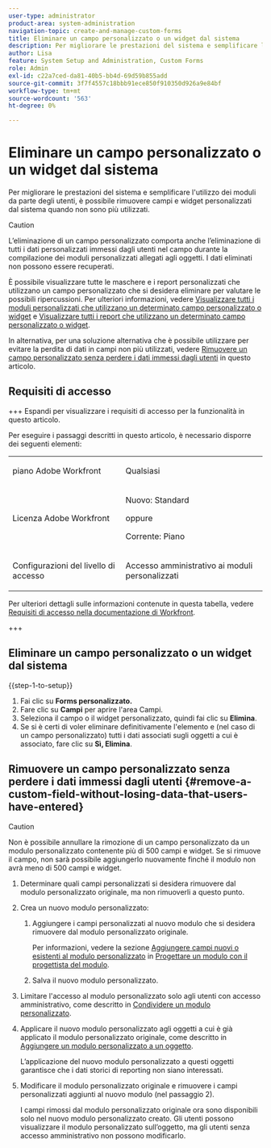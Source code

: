 ```yaml
---
user-type: administrator
product-area: system-administration
navigation-topic: create-and-manage-custom-forms
title: Eliminare un campo personalizzato o un widget dal sistema
description: Per migliorare le prestazioni del sistema e semplificare l'utilizzo dei moduli da parte degli utenti, è possibile rimuovere campi e widget personalizzati dal sistema quando non sono più utilizzati.
author: Lisa
feature: System Setup and Administration, Custom Forms
role: Admin
exl-id: c22a7ced-da81-40b5-bb4d-69d59b855add
source-git-commit: 3f7f4557c18bbb91ece850f910350d926a9e84bf
workflow-type: tm+mt
source-wordcount: '563'
ht-degree: 0%

---
```


# Eliminare un campo personalizzato o un widget dal sistema

Per migliorare le prestazioni del sistema e semplificare l&#39;utilizzo dei moduli da parte degli utenti, è possibile rimuovere campi e widget personalizzati dal sistema quando non sono più utilizzati.

>[!CAUTION]
>
>L’eliminazione di un campo personalizzato comporta anche l’eliminazione di tutti i dati personalizzati immessi dagli utenti nel campo durante la compilazione dei moduli personalizzati allegati agli oggetti. I dati eliminati non possono essere recuperati.
>
>È possibile visualizzare tutte le maschere e i report personalizzati che utilizzano un campo personalizzato che si desidera eliminare per valutare le possibili ripercussioni. Per ulteriori informazioni, vedere [Visualizzare tutti i moduli personalizzati che utilizzano un determinato campo personalizzato o widget](../../../administration-and-setup/customize-workfront/create-manage-custom-forms/view-all-custom-forms-that-use-a-particular-custom-field.md) e [Visualizzare tutti i report che utilizzano un determinato campo personalizzato o widget](../../../administration-and-setup/customize-workfront/create-manage-custom-forms/view-all-reports-that-use-a-particular-custom-field.md).
>
>In alternativa, per una soluzione alternativa che è possibile utilizzare per evitare la perdita di dati in campi non più utilizzati, vedere [Rimuovere un campo personalizzato senza perdere i dati immessi dagli utenti](#remove-a-custom-field-without-losing-data-that-users-have-entered) in questo articolo.

## Requisiti di accesso

+++ Espandi per visualizzare i requisiti di accesso per la funzionalità in questo articolo.

Per eseguire i passaggi descritti in questo articolo, è necessario disporre dei seguenti elementi:

<table style="table-layout:auto"> 
 <col> 
 <col> 
 <tbody> 
  <tr data-mc-conditions=""> 
   <td role="rowheader"> <p>piano Adobe Workfront</p> </td> 
   <td>Qualsiasi</td> 
  </tr> 
  <tr> 
   <td role="rowheader">Licenza Adobe Workfront</td> 
   <td>
   <p>Nuovo: Standard</p>
   <p>oppure</p>
   <p>Corrente: Piano</p></td>
  </tr> 
  <tr data-mc-conditions=""> 
   <td role="rowheader">Configurazioni del livello di accesso</td> 
   <td> <p>Accesso amministrativo ai moduli personalizzati</p> </td> 
  </tr> 
 </tbody> 
</table>

Per ulteriori dettagli sulle informazioni contenute in questa tabella, vedere [Requisiti di accesso nella documentazione di Workfront](/help/quicksilver/administration-and-setup/add-users/access-levels-and-object-permissions/access-level-requirements-in-documentation.md).

+++

## Eliminare un campo personalizzato o un widget dal sistema

{{step-1-to-setup}}

1. Fai clic su **Forms personalizzato.**
1. Fare clic su **Campi** per aprire l&#39;area Campi.
1. Seleziona il campo o il widget personalizzato, quindi fai clic su **Elimina**.
1. Se si è certi di voler eliminare definitivamente l&#39;elemento e (nel caso di un campo personalizzato) tutti i dati associati sugli oggetti a cui è associato, fare clic su **Sì, Elimina**.

## Rimuovere un campo personalizzato senza perdere i dati immessi dagli utenti {#remove-a-custom-field-without-losing-data-that-users-have-entered}

>[!CAUTION]
>
>Non è possibile annullare la rimozione di un campo personalizzato da un modulo personalizzato contenente più di 500 campi e widget. Se si rimuove il campo, non sarà possibile aggiungerlo nuovamente finché il modulo non avrà meno di 500 campi e widget.

1. Determinare quali campi personalizzati si desidera rimuovere dal modulo personalizzato originale, ma non rimuoverli a questo punto.
1. Crea un nuovo modulo personalizzato:

   1. Aggiungere i campi personalizzati al nuovo modulo che si desidera rimuovere dal modulo personalizzato originale.

      Per informazioni, vedere la sezione [Aggiungere campi nuovi o esistenti al modulo personalizzato](/help/quicksilver/administration-and-setup/customize-workfront/create-manage-custom-forms/form-designer/design-a-form/design-a-form.md#add-new-or-existing-fields-to-your-custom-form) in [Progettare un modulo con il progettista del modulo](/help/quicksilver/administration-and-setup/customize-workfront/create-manage-custom-forms/form-designer/design-a-form/design-a-form.md).

   1. Salva il nuovo modulo personalizzato.

1. Limitare l&#39;accesso al modulo personalizzato solo agli utenti con accesso amministrativo, come descritto in [Condividere un modulo personalizzato](../../../administration-and-setup/customize-workfront/create-manage-custom-forms/share-access-to-a-custom-form.md).
1. Applicare il nuovo modulo personalizzato agli oggetti a cui è già applicato il modulo personalizzato originale, come descritto in [Aggiungere un modulo personalizzato a un oggetto](../../../workfront-basics/work-with-custom-forms/add-a-custom-form-to-an-object.md).

   L’applicazione del nuovo modulo personalizzato a questi oggetti garantisce che i dati storici di reporting non siano interessati.

1. Modificare il modulo personalizzato originale e rimuovere i campi personalizzati aggiunti al nuovo modulo (nel passaggio 2).

   I campi rimossi dal modulo personalizzato originale ora sono disponibili solo nel nuovo modulo personalizzato creato. Gli utenti possono visualizzare il modulo personalizzato sull’oggetto, ma gli utenti senza accesso amministrativo non possono modificarlo.
